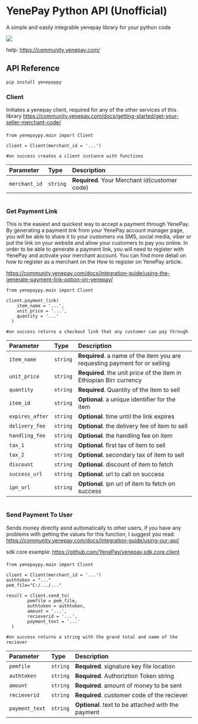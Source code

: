 
# YenePay Python API (Unofficial)

A simple and easily integrable yenepay library for your python code

![](https://yenepay.com/images/logo.png "")

help: https://community.yenepay.com/
## API Reference
```
pip install yenepaypy
```
### Client
Initiates a yenepay client, required for any of the other services of this library
https://community.yenepay.com/docs/getting-started/get-your-seller-merchant-code/
####
```
from yenepaypy.main import Client

client = Client(merchant_id = '...')

#on success creates a client instance with functions
```


| Parameter | Type     | Description                |
| :-------- | :------- | :------------------------- |
| `merchant_id` | `string` | **Required**. Your Merchant id(customer code) |

# 
### Get Payment Link

This is the easiest and quickest way to accept a payment through YenePay. By generating a payment link from your YenePay account manager page, you will be able to share it to your customers via SMS, social media, viber or put the link on your website and allow your customers to pay you online. In order to be able to generate a payment link, you will need to register with YenePay and activate your merchant account. You can find more detail on how to register as a merchant on the How to register on YenePay article.

https://community.yenepay.com/docs/integration-guide/using-the-generate-payment-link-option-on-yenepay/

```
from yenepaypy.main import Client

client.payment_link(
	item_name = '...',
	unit_price = '...',
	quantity = '...'
  )
 
#on success returns a checkout link that any customer can pay through
```
| Parameter | Type     | Description                       |
| :-------- | :------- | :-------------------------------- |
| `item_name`      | `string` | **Required**. a name of the item you are requesting payment for or selling|
| `unit_price`      | `string` | **Required**. the unit price of the item in Ethiopian Birr currency |
| `quantity`      | `string` | **Required**. Quantity of the item to sell|
| `item_id`      | `string` | **Optional**. a unique identifier for the item |
| `expires_after`      | `string` | **Optional**. time until the link expires|
| `delivery_fee`      | `string` | **Optional**. the delivery fee of item to sell|
| `handling_fee`      | `string` | **Optional**. the handling fee on item |
| `tax_1`      | `string` | **Optional**. first tax of item to sell |
| `tax_2`      | `string` | **Optional**. secondary tax of item to sell |
| `discount`      | `string` | **Optional**. discount of item to fetch |
| `success_url`      | `string` | **Optional**. url to call on success|
| `ipn_url`      | `string` | **Optional**. ipn url of item to fetch on success |

# 
### Send Payment To User
Sends money directly asnd automatically to other users, if you have any problems with getting the values for this function, I suggest you read: https://community.yenepay.com/docs/integration-guide/using-our-api/

sdk core example:
https://github.com/YenePay/yenepay.sdk.core.client
####
```
from yenepaypy.main import Client

client = Client(merchant_id = '...')
authtoken = "..."
pem_file="C:/.../..." 

result = client.send_to(
        pemfile = pem_file,
        authtoken = authtoken,
        amount = '...',
        recieverid = '...',
        payment_text = '...'
  )
    
#on success returns a string with the grand total and name of the reciever 
```

| Parameter | Type     | Description                       |
| :-------- | :------- | :-------------------------------- |
| `pemfile `      | `string` | **Required**. signature key file location  |
| `authtoken`      | `string` | **Required**. Authoriztion Token string |
| `amount`      | `string` | **Required**. amount of money to be sent |
| `recieverid`      | `string` | **Required**. customer code of the reciever |
| `payment_text`      | `string` | **Optional**. text to be attached with the payment |
